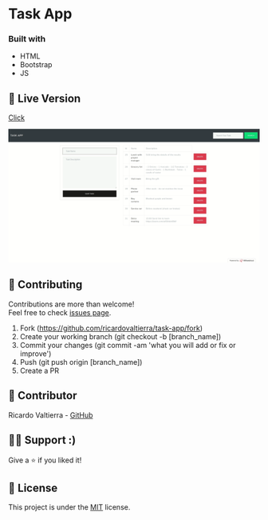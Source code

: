 Task App
==============

### Built with

- HTML
- Bootstrap
- JS

## :deciduous_tree: Live Version
[Click](https://brtaskapp.000webhostapp.com/)

![1](assets/img/task-app.gif) 

## 🤝 Contributing

Contributions are more than welcome!<br/>Feel free to check [issues page](https://github.com/ricardovaltierra/task-app/issues).


1. Fork (https://github.com/ricardovaltierra/task-app/fork)
2. Create your working branch (git checkout -b [branch_name])
3. Commit your changes (git commit -am 'what you will add or fix or improve')
4. Push (git push origin [branch_name])
5. Create a PR

## 🤖 Contributor

Ricardo Valtierra - [GitHub](https://github.com/ricardovaltierra)

## 🙋‍♂ Support :)

Give a ⭐️ if you liked it!

## 📝 License

This project is under the [MIT](LICENSE) license.